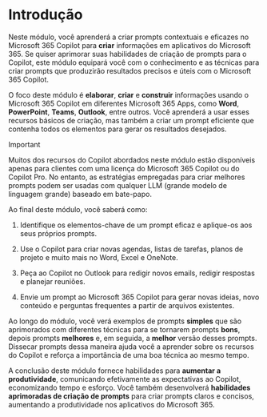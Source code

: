 # Introdução

Neste módulo, você aprenderá a criar prompts contextuais e eficazes no Microsoft 365 Copilot para **criar** informações em aplicativos do Microsoft 365. Se quiser aprimorar suas habilidades de criação de prompts para o Copilot, este módulo equipará você com o conhecimento e as técnicas para criar prompts que produzirão resultados precisos e úteis com o Microsoft 365 Copilot.

O foco deste módulo é **elaborar**, **criar** e **construir** informações usando o Microsoft 365 Copilot em diferentes Microsoft 365 Apps, como **Word**, **PowerPoint**, **Teams**, **Outlook**, entre outros. Você aprenderá a usar esses recursos básicos de criação, mas também a criar um prompt eficiente que contenha todos os elementos para gerar os resultados desejados.

> [!IMPORTANT]
> Muitos dos recursos do Copilot abordados neste módulo estão disponíveis apenas para clientes com uma licença do Microsoft 365 Copilot ou do Copilot Pro. No entanto, as estratégias empregadas para criar melhores prompts podem ser usadas com qualquer LLM (grande modelo de linguagem grande) baseado em bate-papo.

Ao final deste módulo, você saberá como:

1. Identifique os elementos-chave de um prompt eficaz e aplique-os aos seus próprios prompts.

1. Use o Copilot para criar novas agendas, listas de tarefas, planos de projeto e muito mais no Word, Excel e OneNote.

1. Peça ao Copilot no Outlook para redigir novos emails, redigir respostas e planejar reuniões.

1. Envie um prompt ao Microsoft 365 Copilot para gerar novas ideias, novo conteúdo e perguntas frequentes a partir de arquivos existentes.

Ao longo do módulo, você verá exemplos de prompts **simples** que são aprimorados com diferentes técnicas para se tornarem prompts **bons**, depois prompts **melhores** e, em seguida, a **melhor** versão desses prompts. Dissecar prompts dessa maneira ajuda você a aprender sobre os recursos do Copilot e reforça a importância de uma boa técnica ao mesmo tempo.

A conclusão deste módulo fornece habilidades para **aumentar a produtividade**, comunicando efetivamente as expectativas ao Copilot, economizando tempo e esforço. Você também desenvolverá **habilidades aprimoradas de criação de prompts** para criar prompts claros e concisos, aumentando a produtividade nos aplicativos do Microsoft 365.
